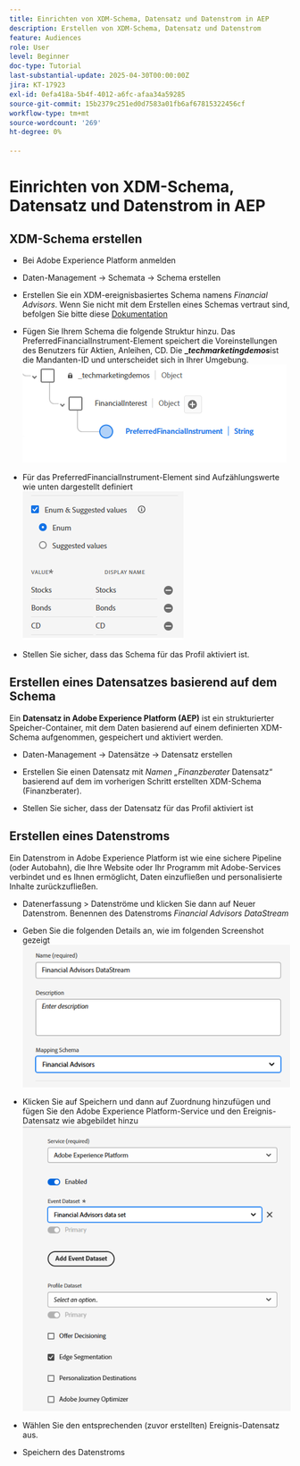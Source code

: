 ```yaml
---
title: Einrichten von XDM-Schema, Datensatz und Datenstrom in AEP
description: Erstellen von XDM-Schema, Datensatz und Datenstrom
feature: Audiences
role: User
level: Beginner
doc-type: Tutorial
last-substantial-update: 2025-04-30T00:00:00Z
jira: KT-17923
exl-id: 0efa418a-5b4f-4012-a6fc-afaa34a59285
source-git-commit: 15b2379c251ed0d7583a01fb6af67815322456cf
workflow-type: tm+mt
source-wordcount: '269'
ht-degree: 0%

---
```


# Einrichten von XDM-Schema, Datensatz und Datenstrom in AEP

## XDM-Schema erstellen

* Bei Adobe Experience Platform anmelden
* Daten-Management -> Schemata -> Schema erstellen

* Erstellen Sie ein XDM-ereignisbasiertes Schema namens _Financial Advisors_. Wenn Sie nicht mit dem Erstellen eines Schemas vertraut sind, befolgen Sie bitte diese [Dokumentation](https://experienceleague.adobe.com/de/docs/experience-platform/xdm/tutorials/create-schema-ui)

* Fügen Sie Ihrem Schema die folgende Struktur hinzu. Das PreferredFinancialInstrument-Element speichert die Voreinstellungen des Benutzers für Aktien, Anleihen, CD. Die **__techmarketingdemos_**&#x200B;ist die Mandanten-ID und unterscheidet sich in Ihrer Umgebung.
  ![xdm-schema](assets/xdm-schema.png)

* Für das PreferredFinancialInstrument-Element sind Aufzählungswerte wie unten dargestellt definiert
  ![enum-values](assets/enum-values.png)

* Stellen Sie sicher, dass das Schema für das Profil aktiviert ist.

## Erstellen eines Datensatzes basierend auf dem Schema

Ein **Datensatz in Adobe Experience Platform (AEP)** ist ein strukturierter Speicher-Container, mit dem Daten basierend auf einem definierten XDM-Schema aufgenommen, gespeichert und aktiviert werden.


* Daten-Management -> Datensätze -> Datensatz erstellen
* Erstellen Sie einen Datensatz mit _Namen „Finanzberater_ Datensatz“ basierend auf dem im vorherigen Schritt erstellten XDM-Schema (Finanzberater).

* Stellen Sie sicher, dass der Datensatz für das Profil aktiviert ist

## Erstellen eines Datenstroms

Ein Datenstrom in Adobe Experience Platform ist wie eine sichere Pipeline (oder Autobahn), die Ihre Website oder Ihr Programm mit Adobe-Services verbindet und es Ihnen ermöglicht, Daten einzufließen und personalisierte Inhalte zurückzufließen.

* Datenerfassung > Datenströme und klicken Sie dann auf Neuer Datenstrom. Benennen des Datenstroms _Financial Advisors DataStream_

* Geben Sie die folgenden Details an, wie im folgenden Screenshot gezeigt
  ![Datenstrom](assets/datastream.png)
* Klicken Sie auf Speichern und dann auf Zuordnung hinzufügen und fügen Sie den Adobe Experience Platform-Service und den Ereignis-Datensatz wie abgebildet hinzu
  ![datastream-mapping](assets/datastream-service.png)

* Wählen Sie den entsprechenden (zuvor erstellten) Ereignis-Datensatz aus.

* Speichern des Datenstroms

